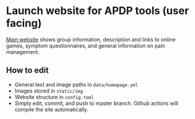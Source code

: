 # Launch website for APDP tools (user facing)

[Main website](https://pain-learning.github.io/apdp-app/) shows group information, description and links to online games, symptom questionnaires, and general information on pain management.

## How to edit
* General text and image paths in `data/homepage.yml`
* Images stored in `static/img`
* Website structure in `config.toml`
* Simply edit, commit, and push to master branch. Github actions will compile the site automatically.